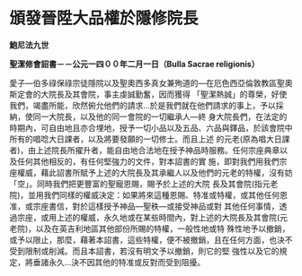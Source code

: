 # 頒發晉陞大品權於隱修院長


**鮑尼法九世**

**聖潔修會詔書－－公元一四００年二月一日（Bulla Sacrae religionis）**





愛子—伯多祿保祿宗徒隱院以及聖奧西多真女兼殉道的—在厄色西亞倫敦教區聖奧斯定會的大院長及其會院，事主虔誠勤奮，因而獲得
「聖潔熱誠」的尊榮，好使我們，竭盡所能，欣然俯允他們的請求…於是我們就在他們請求的事上，予以採納，使同一大院長，以及他的同一會院的一切繼承人—終
身大院長們，在法定的時期內，可自由地且亦合埋地，授予一切小品以及五品、六品與鐸品，於該會院中所有的唱唸大日課者，以及將要發願的一切修士。而且上述
的元老(原為唱大日課者)，由上述院長所擢升者，能自由地合法地在授予神品時服務。任何宗座典章以及任何其他相反的，有任何堅強力的文件，對本詔書的實
施，即對我們用我們宗座權威，藉此詔書所賦予上述的大院長及其承繼人以及他們的元老的特權，沒有妨「空」。同時我們把更豐富的聖寵恩賜，賜予於上述的大院
長及其會院(指元老院)，並用我們同樣的權威決定：如果將來這種恩賜、特准或特權，或其他任何恩准，或宗座書信，對於這樣授予神品—聖秩—或接受神品或對
其他任何事情，透過宗座，或用上述的權威，永久地或在某些時間內，對上述的大院長及其會院(元老院)，以及在英吉利地區其他部份所賜的特權，一般性地或特
殊性地予以撤銷，或予以限止，那麼，藉著本詔書，這些特權，便不被撤銷，且在任何方面，也決不受到限制或削減。而且本詔書，若沒有明文予以撤銷，則它的堅
強性以及它的規定，將垂諸永久…決不因其他的特准或反對而受到阻擾。

